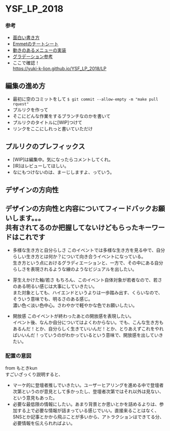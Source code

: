 # YSF_LP_2018
### 参考
- [面白い書き方](https://codepen.io)  
- [Emmetのチートシート](https://docs.emmet.io/cheat-sheet/)  
- [動きのあるメニューの実装](https://lgraubner.github.io/jquery-offcanvas/)  
- [グラデーション参考](https://www.nxworld.net/tips/design-parts-using-css-gradient.html)
- ここで確認！  
https://yuki-k-lion.github.io/YSF_LP_2018/LP

## 編集の進め方
- 最初に空のコミットをして
`$ git commit --allow-empty -m "make pull rquest"`
- プルリクを作って
- そこにどんな作業をするブランチなのかを書いて
- プルリクのタイトルに[WIP]つけて
- リンクをここにしれっと書いていただけ

## プルリクのプレフィックス
- [WIP]は編集中。気になったらコメントしてくれ。
- [IR]はレビューしてほしい。
- なにもつけないのは、まーじしますよ、っていう。

## デザインの方向性
デザインの方向性と内容についてフィードバックお願いします。。。  
共有されてるのか把握してないけどもらったキーワードはこれです  
-------
+ 多様な生き方と自分らしさ
このイベントでは多様な生き方を見る中で、自分らしい生き方とは何か？について向き合うイベントになっている。  
生き方という点におけるグラディエーションと、一方で、その中にある自分らしさを表現されるような線のようなビジュアルを出したい。  

+ 芽生えかけた軸/若さ
もちろん、このイベント自体対象が若者なので、若さのある明るい感じは大事にしていきたい。  
また対象としても、ハイエンドというよりは一歩踏み出す、くらいなので、そういう意味でも、明るさのある感じ。  
濃い色＜淡い色中心。さわやかで軽やかな色でお願いしたい。  

+ 開放感
このイベントが終わったあとの開放感を表現したい。  
イベント後、なんか自分についてはよくわからない。でも、こんな生き方もあるんだ！とか、自分らしく生きていいんだ！とか、とりあえずこれをやればいいんだ！っていうのがわかっているという意味で、開放感を出していきたい。  

### 配置の意図
from もときkun  
すごいざっくり説明すると、  
+ マーケ的に登壇者推しでいきたい。ユーザーヒアリングを進める中で登壇者次第というのが意見として多かったし、登壇者次第ではそれ以外は見ない、という意見もあった。  
+ 必要な最低限の情報にしたい。あまり背景とか思いとかを詰めるよりは、参加する上で必要な情報が詰まっている感じでいい。直接来ることはなく、SNSとか記事とかから飛ぶことが多いから、アトラクションはできてる分、必要情報を伝えられればよい。  
